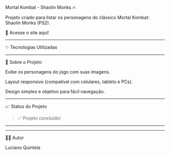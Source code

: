 Mortal Kombat - Shaolin Monks 🔥

Projeto criado para listar os personagens do clássico Mortal Kombat: Shaolin Monks (PS2).

🔗 Acesse o site aqui!


---

✨ Tecnologias Utilizadas

  


---

📜 Sobre o Projeto

Exibe os personagens do jogo com suas imagens.

Layout responsivo (compatível com celulares, tablets e PCs).

Design simples e objetivo para fácil navegação.



---

📈 Status do Projeto

> ✅ Projeto concluído!




---

<!--
## 📷 Preview Responsivo

<div align="center">
  <img src="assets/preview-desktop.png" alt="Preview Desktop" width="80%" />
  <br><br>
  <img src="assets/preview-mobile.png" alt="Preview Mobile" width="40%" />
</div>

> **Dica:** Ajuste os valores de `width` caso queira exibir as imagens um pouco maiores ou menores.
-->
---

👨‍💻 Autor

Luciano Quintela


